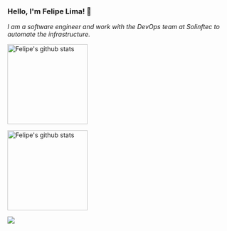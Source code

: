 ### Hello, I'm Felipe Lima! 👋

_I am a software engineer and work with the DevOps team at Solinftec to automate the infrastructure._
<div >
  <img height="180em" src="https://github-readme-stats.vercel.app/api?username=felipelima94&show_icons=true&hide_border=true&count_private=true&include_all_commits=true" 
       alt="Felipe's github stats" />

  <img height="180em" src="https://github-readme-stats.vercel.app/api/top-langs/?username=felipelima94&layout=compact&hide_border=true&count_private=true" 
       alt="Felipe's github stats" />
</div>

<div>
  <a href="https://www.linkedin.com/in/felipelima94/" target="_blank"><img src="https://img.shields.io/badge/-LinkedIn-%230077B5?style=for-the-badge&logo=linkedin&logoColor=white" target="_blank"></a> 
</div>
<!--
**felipelima94/felipelima94** is a ✨ _special_ ✨ repository because its `README.md` (this file) appears on your GitHub profile.

Here are some ideas to get you started:

- 🔭 I’m currently working on ...
- 🌱 I’m currently learning ...
- 👯 I’m looking to collaborate on ...
- 🤔 I’m looking for help with ...
- 💬 Ask me about ...
- 📫 How to reach me: ...
- 😄 Pronouns: ...
- ⚡ Fun fact: ...
-->
